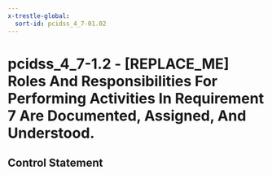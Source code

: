 ```yaml
---
x-trestle-global:
  sort-id: pcidss_4_7-01.02
---
```


# pcidss_4_7-1.2 - \[REPLACE_ME\] Roles And Responsibilities For Performing Activities In Requirement 7 Are Documented, Assigned, And Understood.

## Control Statement
